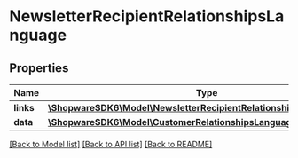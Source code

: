 # NewsletterRecipientRelationshipsLanguage

## Properties
Name | Type | Description | Notes
------------ | ------------- | ------------- | -------------
**links** | [**\ShopwareSDK6\Model\NewsletterRecipientRelationshipsLanguageLinks**](NewsletterRecipientRelationshipsLanguageLinks.md) |  | [optional] 
**data** | [**\ShopwareSDK6\Model\CustomerRelationshipsLanguageData**](CustomerRelationshipsLanguageData.md) |  | [optional] 

[[Back to Model list]](../../README.md#documentation-for-models) [[Back to API list]](../../README.md#documentation-for-api-endpoints) [[Back to README]](../../README.md)

